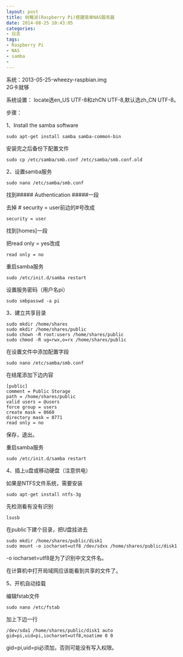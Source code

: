 ```yaml
---
layout: post
title: 树莓派(Raspberry Pi)搭建简单NAS服务器
date: 2014-08-25 10:43:05
categories:
- 日志
tags:
- Raspberry Pi
- NAS
- samba
- 
---
```


系统：2013-05-25-wheezy-raspbian.img  
2G卡就够


系统设置：
locate选en_US UTF-8和zhCN  UTF-8,默认选zh_CN UTF-8。

步骤：

1、Install the samba software

    sudo apt-get install samba samba-common-bin

安装完之后备份下配置文件

    sudo cp /etc/samba/smb.conf /etc/samba/smb.conf.old

2、设置samba服务

    sudo nano /etc/samba/smb.conf

找到##### Authentication #####一段

去掉 #  security = user前边的#号改成  

    security = user

找到[homes]一段

把read only = yes改成

    read only = no

重启samba服务

    sudo /etc/init.d/samba restart

设置服务密码（用户名pi）

    sudo smbpasswd -a pi

3、建立共享目录

    sudo mkdir /home/shares
    sudo mkdir /home/shares/public
    sudo chown -R root:users /home/shares/public
    sudo chmod -R ug=rwx,o=rx /home/shares/public

在设置文件中添加配置字段

    sudo nano /etc/samba/smb.conf

在结尾添加下边内容

    [public]
    comment = Public Storage
    path = /home/shares/public
    valid users = @users
    force group = users
    create mask = 0660
    directory mask = 0771
    read only = no

保存，退出。

重启samba服务

    sudo /etc/init.d/samba restart

4、插上u盘或移动硬盘（注意供电）

如果是NTFS文件系统，需要安装

    sudo apt-get install ntfs-3g

先检测看有没有识别

    lsusb

在public下建个目录，把U盘挂进去

    sudo mkdir /home/shares/public/disk1
    sudo mount -o iocharset=utf8 /dev/sdxx /home/shares/public/disk1

-o iocharset=utf8是为了识别中文文件名。

在计算机中打开局域网应该能看到共享的文件了。

5、开机自动挂载

编辑fstab文件

    sudo nano /etc/fstab

加上下边一行

    /dev/sda1 /home/shares/public/disk1 auto gid=pi,uid=pi,iocharset=utf8,noatime 0 0


gid=pi,uid=pi必须加，否则可能没有写入权限。



